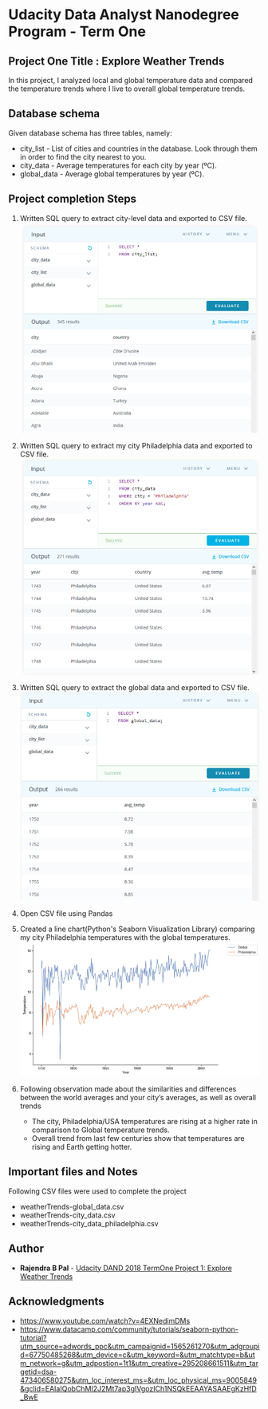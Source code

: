 # Udacity Data Analyst Nanodegree Program - Term One
## Project One Title : Explore Weather Trends
In this project, I analyzed local and global temperature data and compared the temperature trends where I live to overall global temperature trends.

## Database schema
Given database schema has three tables, namely:
- city_list - List of cities and countries in the database. Look through them in order to find the city nearest to you.
- city_data - Average temperatures for each city by year (ºC).
- global_data - Average global temperatures by year (ºC).

## Project completion Steps
1. Written SQL query to extract city-level data and exported to CSV file.
![](https://github.com/rbpal/Udacity_DAND_2018_TermOne_Project_1_Explore-Weather-Trends/blob/master/images/project-01-Explore-Weather-Trends-world-data-extraction.PNG)

1. Written SQL query to extract my city Philadelphia data and exported to CSV file.
![](https://github.com/rbpal/Udacity_DAND_2018_TermOne_Project_1_Explore-Weather-Trends/blob/master/images/project-01-Explore-Weather-Trends-city-data-extraction.PNG)

1. Written SQL query to extract the global data and exported to CSV file.
![](https://github.com/rbpal/Udacity_DAND_2018_TermOne_Project_1_Explore-Weather-Trends/blob/master/images/project-01-Explore-Weather-Trends-global-data-extraction.PNG)

1. Open CSV file using Pandas


1. Created a line chart(Python's Seaborn Visualization Library) comparing  my city Philadelphia temperatures with the global temperatures.
![](https://github.com/rbpal/Udacity_DAND_2018_TermOne_Project_1_Explore-Weather-Trends/blob/master/images//project-01-Explore-Weather-Trends-Global-Vs-Philadelphia.PNG)

1. Following observation made about the similarities and differences between the world averages and your city’s averages, as well as overall trends
	+ The city, Philadelphia/USA temperatures are rising at a higher rate in comparison to Global temperature trends.
	+ Overall trend from last few centuries show that temperatures are rising and Earth getting hotter.

## Important files and Notes
Following CSV files were used to complete the project
- weatherTrends-global_data.csv
- weatherTrends-city_data.csv
- weatherTrends-city_data_philadelphia.csv


## Author
* **Rajendra B Pal** - [Udacity DAND 2018 TermOne Project 1: Explore Weather Trends](https://github.com/rbpal/Udacity_DAND_2018_TermOne_Project_1_Explore-Weather-Trends)


## Acknowledgments
- https://www.youtube.com/watch?v=4EXNedimDMs
- https://www.datacamp.com/community/tutorials/seaborn-python-tutorial?utm_source=adwords_ppc&utm_campaignid=1565261270&utm_adgroupid=67750485268&utm_device=c&utm_keyword=&utm_matchtype=b&utm_network=g&utm_adpostion=1t1&utm_creative=295208661511&utm_targetid=dsa-473406580275&utm_loc_interest_ms=&utm_loc_physical_ms=9005849&gclid=EAIaIQobChMI2J2Mt7ap3gIVgozICh1NSQkEEAAYASAAEgKzHfD_BwE
